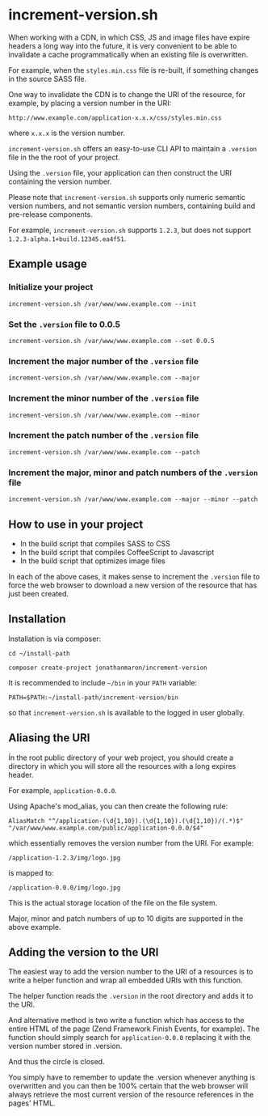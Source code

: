 
# increment-version.sh

When working with a CDN, in which CSS, JS and image files have expire headers a long way into the future, it is very convenient to be able to invalidate a cache programmatically when an existing file is overwritten.

For example, when the `styles.min.css` file is re-built, if something changes in the source SASS file.

One way to invalidate the CDN is to change the URI of the resource, for example, by placing a version number in the URI:

    http://www.example.com/application-x.x.x/css/styles.min.css

where `x.x.x` is the version number.

`increment-version.sh` offers an easy-to-use CLI API to maintain a `.version` file in the the root of your project.

Using the `.version` file, your application can then construct the URI containing the version number.

Please note that `increment-version.sh` supports only numeric semantic version numbers, and not semantic version numbers, containing build and pre-release components.

For example, `increment-version.sh` supports `1.2.3`, but does not support `1.2.3-alpha.1+build.12345.ea4f51`.


## Example usage

### Initialize your project

    increment-version.sh /var/www/www.example.com --init

### Set the `.version` file to 0.0.5

    increment-version.sh /var/www/www.example.com --set 0.0.5

### Increment the major number of the `.version` file

    increment-version.sh /var/www/www.example.com --major

### Increment the minor number of the `.version` file

    increment-version.sh /var/www/www.example.com --minor

### Increment the patch number of the `.version` file

    increment-version.sh /var/www/www.example.com --patch

### Increment the major, minor and patch numbers of the `.version` file

    increment-version.sh /var/www/www.example.com --major --minor --patch


## How to use in your project

- In the build script that compiles SASS to CSS
- In the build script that compiles CoffeeScript to Javascript
- In the build script that optimizes image files

In each of the above cases, it makes sense to increment the `.version` file to force the web browser to download a new version of the resource that has just been created.


## Installation

Installation is via composer:

    cd ~/install-path

    composer create-project jonathanmaron/increment-version

It is recommended to include `~/bin` in your `PATH` variable:

    PATH=$PATH:~/install-path/increment-version/bin

so that `increment-version.sh` is available to the logged in user globally.


## Aliasing the URI

Ín the root public directory of your web project, you should create a directory in which you will store all the resources with a long expires header.

For example, `application-0.0.0`.

Using Apache's mod_alias, you can then create the following rule:

    AliasMatch "^/application-(\d{1,10}).(\d{1,10}).(\d{1,10})/(.*)$" "/var/www/www.example.com/public/application-0.0.0/$4"

which essentially removes the version number from the URI. For example:

    /application-1.2.3/img/logo.jpg

is mapped to:

    /application-0.0.0/img/logo.jpg

This is the actual storage location of the file on the file system.

Major, minor and patch numbers of up to 10 digits are supported in the above example.


## Adding the version to the URI

The easiest way to add the version number to the URI of a resources is to write a helper function and wrap all embedded URIs with this function.

The helper function reads the `.version` in the root directory and adds it to the URI.

And alternative method is two write a function which has access to the entire HTML of the page (Zend Framework Finish Events, for example). The function should simply search for `application-0.0.0` replacing it with the version number stored in .version.



And thus the circle is closed.

You simply have to remember to update the .version whenever anything is overwritten and you can then be 100% certain that the web browser will always retrieve the most current version of the resource references in the pages' HTML.